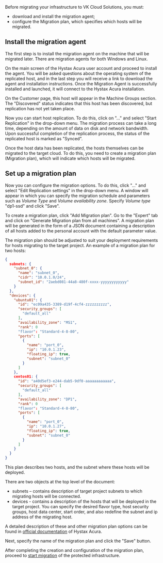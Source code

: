 Before migrating your infrastructure to VK Cloud Solutions, you must:

- download and install the migration agent;
- configure the Migration plan, which specifies which hosts will be migrated.

## Install the migration agent

The first step is to install the migration agent on the machine that will be migrated later. There are migration agents for both Windows and Linux.

On the main screen of the Hystax Acura user account and proceed to install the agent. You will be asked questions about the operating system of the replicated host, and in the last step you will receive a link to download the agent and installation instructions. Once the Migration Agent is successfully installed and launched, it will connect to the Hystax Acura installation.

On the Customer page, this host will appear in the Machine Groups section. The "Discovered" status indicates that this host has been discovered, but replication has not yet taken place.

Now you can start host replication. To do this, click on "..." and select "Start Replication" in the drop-down menu. The migration process can take a long time, depending on the amount of data on disk and network bandwidth. Upon successful completion of the replication process, the status of the replicated host is marked as "Synced".

Once the host data has been replicated, the hosts themselves can be migrated to the target cloud. To do this, you need to create a migration plan (Migration plan), which will indicate which hosts will be migrated.

## Set up a migration plan

Now you can configure the migration options. To do this, click "..." and select "Edit Replication settings" in the drop-down menu. A window will appear in which you can specify the migration schedule and parameters such as *Volume Type* and *Volume availability zone*. Specify *Volume type* "dp1-ssd" and click "Save".

To create a migration plan, click "Add Migration plan". Go to the "Expert" tab and click on "Generate Migration plan from all machines". A migration plan will be generated in the form of a JSON document containing a description of all hosts added to the personal account with the default parameter value.

The migration plan should be adjusted to suit your deployment requirements for hosts migrating to the target project. An example of a migration plan for two hosts:

```JSON
{
  subnets: {
    "subnet_0": {
      "name": "subnet_0",
      "cidr": "10.0.1.0/24",
      "subnet_id": "2aebd081-44a8-480f-xxxx-yyyyyyyyyyyy"
    }
  },
  "devices": {
    "ubuntu01": {
      "id": "ec09a435-3389-d19f-4cf4-zzzzzzzzzz",
      "security_groups": [
        "default_all"
      ],
      "availability_zone": "MS1",
      "rank": 0
      "flavor": "Standard-4-8-80",
      "ports": [
        {
          "name": "port_0",
          "ip": "10.0.1.23",
          "floating_ip": true,
          "subnet": "subnet_0"
        }
      ]
    },
    centos01: {
      "id": "a40d5ef3-e244-dab5-9df0-aaaaaaaaaaaa",
      "security_groups": [
        "default_all"
      ],
      "availability_zone": "DP1",
      "rank": 0
      "flavor": "Standard-4-8-80",
      "ports": [
        {
          "name": "port_0",
          "ip": "10.0.1.27",
          "floating_ip": true,
          "subnet": "subnet_0"
        }
      ]
    }
  }
}
```

This plan describes two hosts, and the subnet where these hosts will be deployed.

There are two objects at the top level of the document:

- subnets – contains description of target project subnets to which migrating hosts will be connected.
- devices - contains a description of the hosts that will be deployed in the target project. You can specify the desired flavor type, host security groups, host data center, start order, and also redefine the subnet and ip address of the migrating host.

A detailed description of these and other migration plan options can be found in [official documentation](https://docs.hystax.com/live-migration/migration_overview.html#migration-plan-syntax) of Hystax Acura.

Next, specify the name of the migration plan and click the "Save" button.

After completing the creation and configuration of the migration plan, proceed to [start migration](/docs/en/additionals/hystax/migration/launch) of the protected infrastructure.
